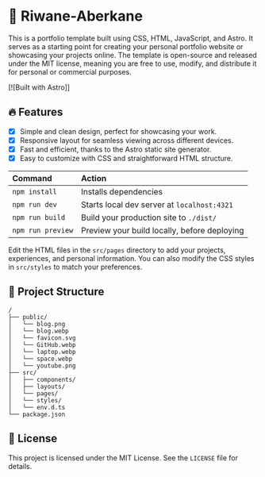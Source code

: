 # 🌌 Riwane-Aberkane

This is a portfolio template built using CSS, HTML, JavaScript, and Astro. It serves as a starting point for creating your personal portfolio website or showcasing your projects online. The template is open-source and released under the MIT license, meaning you are free to use, modify, and distribute it for personal or commercial purposes.

[![Built with Astro]]

## 🔥 Features

- [x] Simple and clean design, perfect for showcasing your work.
- [x] Responsive layout for seamless viewing across different devices.
- [x] Fast and efficient, thanks to the Astro static site generator.
- [x] Easy to customize with CSS and straightforward HTML structure.

| Command           | Action                                       |
| :---------------- | :------------------------------------------- |
| `npm install`     | Installs dependencies                        |
| `npm run dev`     | Starts local dev server at `localhost:4321`  |
| `npm run build`   | Build your production site to `./dist/`      |
| `npm run preview` | Preview your build locally, before deploying |

Edit the HTML files in the `src/pages` directory to add your projects, experiences, and personal information. You can also modify the CSS styles in `src/styles` to match your preferences.

## 📂 Project Structure

```
/
├── public/
│   └── blog.png
│   └── blog.webp
│   └── favicon.svg
│   └── GitHub.webp
│   └── laptop.webp
│   └── space.webp
│   └── youtube.png
├── src/
│   ├── components/
│   ├── layouts/
│   └── pages/
│   └── styles/
│   └── env.d.ts
└── package.json
```

## 📃 License

This project is licensed under the MIT License. See the `LICENSE` file for details.
